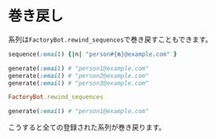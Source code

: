 # 巻き戻し

系列は`FactoryBot.rewind_sequences`で巻き戻すこともできます。

```ruby
sequence(:email) {|n| "person#{n}@example.com" }

generate(:email) # "person1@example.com"
generate(:email) # "person2@example.com"
generate(:email) # "person3@example.com"

FactoryBot.rewind_sequences

generate(:email) # "person1@example.com"
```

こうすると全ての登録された系列が巻き戻ります。
